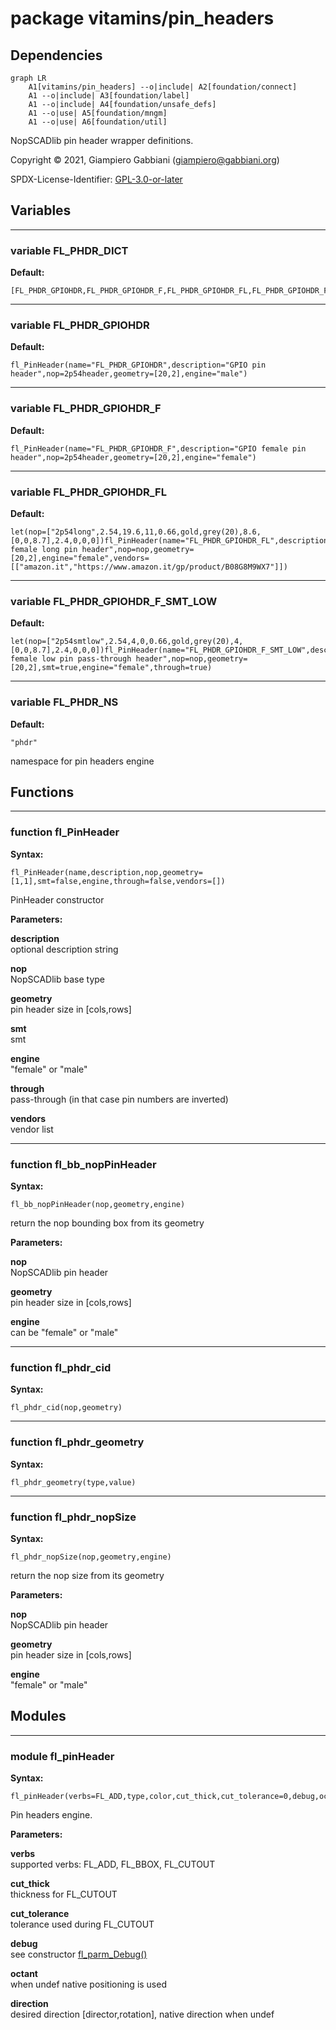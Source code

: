 # package vitamins/pin_headers

## Dependencies

```mermaid
graph LR
    A1[vitamins/pin_headers] --o|include| A2[foundation/connect]
    A1 --o|include| A3[foundation/label]
    A1 --o|include| A4[foundation/unsafe_defs]
    A1 --o|use| A5[foundation/mngm]
    A1 --o|use| A6[foundation/util]
```

NopSCADlib pin header wrapper definitions.

Copyright © 2021, Giampiero Gabbiani (giampiero@gabbiani.org)

SPDX-License-Identifier: [GPL-3.0-or-later](https://spdx.org/licenses/GPL-3.0-or-later.html)


## Variables

---

### variable FL_PHDR_DICT

__Default:__

    [FL_PHDR_GPIOHDR,FL_PHDR_GPIOHDR_F,FL_PHDR_GPIOHDR_FL,FL_PHDR_GPIOHDR_F_SMT_LOW,]

---

### variable FL_PHDR_GPIOHDR

__Default:__

    fl_PinHeader(name="FL_PHDR_GPIOHDR",description="GPIO pin header",nop=2p54header,geometry=[20,2],engine="male")

---

### variable FL_PHDR_GPIOHDR_F

__Default:__

    fl_PinHeader(name="FL_PHDR_GPIOHDR_F",description="GPIO female pin header",nop=2p54header,geometry=[20,2],engine="female")

---

### variable FL_PHDR_GPIOHDR_FL

__Default:__

    let(nop=["2p54long",2.54,19.6,11,0.66,gold,grey(20),8.6,[0,0,8.7],2.4,0,0,0])fl_PinHeader(name="FL_PHDR_GPIOHDR_FL",description="GPIO female long pin header",nop=nop,geometry=[20,2],engine="female",vendors=[["amazon.it","https://www.amazon.it/gp/product/B08G8M9WX7"]])

---

### variable FL_PHDR_GPIOHDR_F_SMT_LOW

__Default:__

    let(nop=["2p54smtlow",2.54,4,0,0.66,gold,grey(20),4,[0,0,8.7],2.4,0,0,0])fl_PinHeader(name="FL_PHDR_GPIOHDR_F_SMT_LOW",description="GPIO female low pin pass-through header",nop=nop,geometry=[20,2],smt=true,engine="female",through=true)

---

### variable FL_PHDR_NS

__Default:__

    "phdr"

namespace for pin headers engine

## Functions

---

### function fl_PinHeader

__Syntax:__

```text
fl_PinHeader(name,description,nop,geometry=[1,1],smt=false,engine,through=false,vendors=[])
```

PinHeader constructor

__Parameters:__

__description__  
optional description string

__nop__  
NopSCADlib base type

__geometry__  
pin header size in [cols,rows]

__smt__  
smt

__engine__  
"female" or "male"

__through__  
pass-through (in that case pin numbers are inverted)

__vendors__  
vendor list


---

### function fl_bb_nopPinHeader

__Syntax:__

```text
fl_bb_nopPinHeader(nop,geometry,engine)
```

return the nop bounding box from its geometry

__Parameters:__

__nop__  
NopSCADlib pin header

__geometry__  
pin header size in [cols,rows]

__engine__  
can be "female" or "male"


---

### function fl_phdr_cid

__Syntax:__

```text
fl_phdr_cid(nop,geometry)
```

---

### function fl_phdr_geometry

__Syntax:__

```text
fl_phdr_geometry(type,value)
```

---

### function fl_phdr_nopSize

__Syntax:__

```text
fl_phdr_nopSize(nop,geometry,engine)
```

return the nop size from its geometry

__Parameters:__

__nop__  
NopSCADlib pin header

__geometry__  
pin header size in [cols,rows]

__engine__  
"female" or "male"


## Modules

---

### module fl_pinHeader

__Syntax:__

    fl_pinHeader(verbs=FL_ADD,type,color,cut_thick,cut_tolerance=0,debug,octant,direction,debug)

Pin headers engine.


__Parameters:__

__verbs__  
supported verbs: FL_ADD, FL_BBOX, FL_CUTOUT

__cut_thick__  
thickness for FL_CUTOUT

__cut_tolerance__  
tolerance used during FL_CUTOUT

__debug__  
see constructor [fl_parm_Debug()](../foundation/base_parameters.md#function-fl_parm_debug)

__octant__  
when undef native positioning is used

__direction__  
desired direction [director,rotation], native direction when undef


